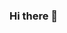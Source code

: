 ### Hi there 👋

<!--
**JxrdanDev/JxrdanDev** is a ✨ _special_ ✨ repository because its `README.md` (this file) appears on your GitHub profile.

🔭 I’m currently working on SurfTheWeb V2
🌱 I’m currently learning HTML,CSS and JS
https://dsc.gg/teamjs

